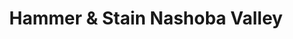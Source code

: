 ---
title: "Hammer & Stain Nashoba Valley"
url: /acton/hammer-und-stain-nashoba-valley/
shop: Basteln
---